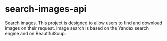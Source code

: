 # search-images-api
Search images.
This project is designed to allow users to find and download images on their request. Image search is based on the Yandex search engine and on BeautifulSoup.
